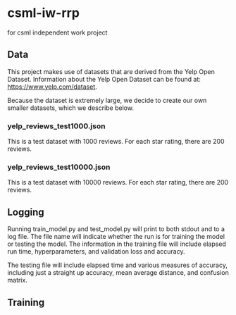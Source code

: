 # csml-iw-rrp
for csml independent work project

## Data

This project makes use of datasets that are derived from the Yelp Open Dataset. Information about the Yelp Open Dataset can be found at: https://www.yelp.com/dataset.

Because the dataset is extremely large, we decide to create our own smaller datasets, which we describe below.

### yelp_reviews_test1000.json

This is a test dataset with 1000 reviews. For each star rating, there are 200 reviews.

### yelp_reviews_test10000.json

This is a test dataset with 10000 reviews. For each star rating, there are 200 reviews.

## Logging

Running train_model.py and test_model.py will print to both stdout and to a log file. The file name will indicate whether the run is for training the model or testing the model. The information in the training file will include elapsed run time, hyperparameters, and validation loss and accuracy.

The testing file will include elapsed time and various measures of accuracy, including just a straight up accuracy, mean average distance, and confusion matrix.

## Training
